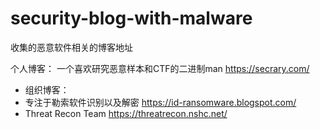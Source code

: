 # security-blog-with-malware
收集的恶意软件相关的博客地址

个人博客：
一个喜欢研究恶意样本和CTF的二进制man https://secrary.com/

-   组织博客：
-   专注于勒索软件识别以及解密 https://id-ransomware.blogspot.com/
-   Threat Recon Team https://threatrecon.nshc.net/